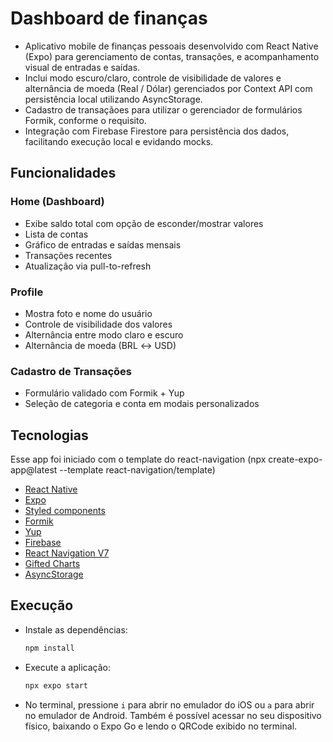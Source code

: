 # Dashboard de finanças

- Aplicativo mobile de finanças pessoais desenvolvido com React Native (Expo) para gerenciamento de contas, transações, e acompanhamento visual de entradas e saídas.
- Inclui modo escuro/claro, controle de visibilidade de valores e alternância de moeda (Real / Dólar) gerenciados por Context API com persistência local utilizando AsyncStorage.
- Cadastro de transaçãoes para utilizar o gerenciador de formulários Formik, conforme o requisito.
- Integração com Firebase Firestore para persistência dos dados, facilitando execução local e evidando mocks.

## Funcionalidades

### Home (Dashboard)

- Exibe saldo total com opção de esconder/mostrar valores
- Lista de contas
- Gráfico de entradas e saídas mensais
- Transações recentes
- Atualização via pull-to-refresh

### Profile

- Mostra foto e nome do usuário
- Controle de visibilidade dos valores
- Alternância entre modo claro e escuro
- Alternância de moeda (BRL ↔ USD)

### Cadastro de Transações

- Formulário validado com Formik + Yup
- Seleção de categoria e conta em modais personalizados

## Tecnologias

Esse app foi iniciado com o template do react-navigation (npx create-expo-app@latest --template react-navigation/template)

- [React Native](https://reactnative.dev/)
- [Expo](https://expo.dev/)
- [Styled components](https://styled-components.com)
- [Formik](https://formik.org)
- [Yup](https://github.com/jquense/yup)
- [Firebase](https://firebase.google.com/)
- [React Navigation V7](https://reactnavigation.org)
- [Gifted Charts](https://gifted-charts.web.app/)
- [AsyncStorage](https://react-native-async-storage.github.io/async-storage/)

## Execução

- Instale as dependências:

  ```sh
  npm install
  ```

- Execute a aplicação:

  ```sh
  npx expo start
  ```

- No terminal, pressione `i` para abrir no emulador do iOS ou `a` para abrir no emulador de Android. Também é possível acessar no seu dispositivo físico, baixando o Expo Go e lendo o QRCode exibido no terminal.
